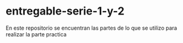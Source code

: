 # entregable-serie-1-y-2
 En este repositorio se encuentran las partes de lo que se utilizo para realizar la parte practica
